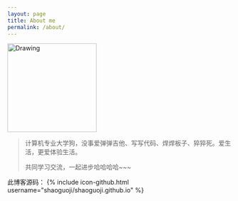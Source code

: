 ```yaml
---
layout: page
title: About me
permalink: /about/
---
```


<img src="../img/me.png" alt="Drawing" width="200px" />
  

>计算机专业大学狗，没事爱弹弹吉他、写写代码、焊焊板子、猝猝死。爱生活，更爱体验生活。
> 
>共同学习交流，一起进步哈哈哈哈~~~
  

此博客源码： 
{% include icon-github.html username="shaoguoji/shaoguoji.github.io" %} 
